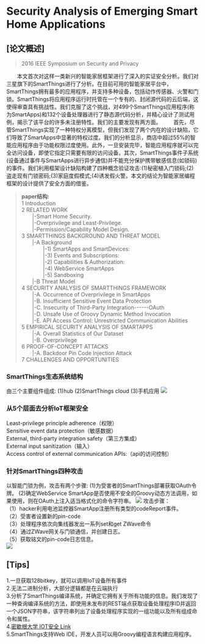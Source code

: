 # Security Analysis of Emerging Smart Home Applications
## [论文概述]
>2016 IEEE Symposium on Security and Privacy

&emsp;&emsp;本文首次对这样一类新兴的智能家居框架进行了深入的实证安全分析。我们对三星旗下的SmartThings进行了分析。在目前可用的智能家居平台中，SmartThings拥有最多的应用程序，并支持多种设备，包括动作传感器、火警和门锁。SmartThings将应用程序运行时托管在一个专有的、封闭源代码的云后端，这使得审查具有挑战性。我们克服了这个挑战，对499个SmartThings应用程序(称为SmartApps)和132个设备处理器进行了静态源代码分析，并精心设计了测试用例，揭示了该平台的许多未注册特性。我们的主要发现有两方面。
&emsp;&emsp;首先，尽管SmartThings实现了一种特权分离模型，但我们发现了两个内在的设计缺陷，它们导致了SmartApps中显著的特权过度。我们的分析显示，商店中超过55%的智能应用程序由于功能权限过度使用。此外，一旦安装完毕，智能应用程序就可以完全访问设备，即使它指定只需要有限的访问设备。其次，SmartThings事件子系统(设备通过事件与SmartApps进行异步通信)并不能充分保护携带敏感信息(如锁码)的事件。我们利用框架设计缺陷构建了四种概念验证攻击:(1)秘密植入门锁码;(2)盗走现有门锁密码;(3)家庭度假模式;(4)诱发假火警。本文的结论为智能家居编程框架的设计提供了安全方面的借鉴。
>__paper结构:__   
>1 Introduction  
>2 RELATED WORK   
>&emsp;&emsp;|-Smart Home Security.   
>&emsp;&emsp;|-Overprivilege and Least-Privilege.  
>&emsp;&emsp;|-Permission/Capability Model Design.    
>3 SMARTTHINGS BACKGROUND AND THREAT MODEL  
>&emsp;&emsp;|-A Background     
>&emsp;&emsp;&emsp;&emsp;|-1) SmartApps and SmartDevices:  
>&emsp;&emsp;&emsp;&emsp;|-3) Events and Subscriptions:  
>&emsp;&emsp;&emsp;&emsp;|-2) Capabilities & Authorization:   
>&emsp;&emsp;&emsp;&emsp;|-4) WebService SmartApps   
>&emsp;&emsp;&emsp;&emsp;|-5) Sandboxing  
>&emsp;&emsp;|-B Threat Model   
>4 SECURITY ANALYSIS OF SMARTTHINGS FRAMEWORK   
>&emsp;&emsp;|-A. Occurrence of Overprivilege in SmartApps   
>&emsp;&emsp;|-B. Insufficient Sensitive Event Data Protection   
>&emsp;&emsp;|-C. Insecurity of Third-Party Integration------OAuth   
>&emsp;&emsp;|-D. Unsafe Use of Groovy Dynamic Method Invocation   
>&emsp;&emsp;|-E. API Access Control: Unrestricted Communication Abilities   
>5 EMPIRICAL SECURITY ANALYSIS OF SMARTAPPS    
>&emsp;&emsp;|-A. Overall Statistics of Our Dataset  
>&emsp;&emsp;|-B. Overprivilege    
>6 PROOF-OF-CONCEPT ATTACKS   
>&emsp;&emsp;|-A. Backdoor Pin Code Injection Attack   
>7 CHALLENGES AND OPPORTUNITIES   

### SmartThings生态系统结构
由三个主要组件组成:
(1)hub (2)SmartThings cloud (3)手机应用
![](https://raw.githubusercontent.com/iromise/NISL-IoT/master/smart%20home/images/iot_1.PNG?token=AI5pPTwb0LRqzH8BjZ-67asZeMgJFP_Zks5cDnHlwA%3D%3D)

### 从5个层面去分析IoT框架安全
Least-privilege principle adherence（权限）  
Sensitive event data protection（敏感数据）  
External, third-party integration safety（第三方集成）  
External input sanitization（输入）  
Access control of external communication APIs:（api的访问控制）  
### 针对SmartThings四种攻击 
以智能门锁为例，攻击有两个步骤:
(1)为受害者的SmartThings部署获取OAuth令牌。
(2)确定WebService SmartApp是否使用不安全的Groovy动态方法调用，如果使用，则在OAuth上注入适当格式化的命令字符串。
![](https://raw.githubusercontent.com/iromise/NISL-IoT/master/smart%20home/images/iot_2.PNG?token=AI5pPfXwWBH_5gqS8TVM17o92ptq_INgks5cDnIVwA%3D%3D)
攻击步骤：  
（1）hacker利用电池监控器SmartApp注册所有类型的codeReport事件。   
（2）受害者设置新的pin-code  
（3）处理程序依次向集线器发出一系列set和get ZWave命令  
（4）通过ZWave网关与门锁通信，并创建日志。  
（5）获取铭文的pin-code日志信息。    
![](https://raw.githubusercontent.com/iromise/NISL-IoT/master/smart%20home/images/iot_3.PNG?token=AI5pPfXwWBH_5gqS8TVM17o92ptq_INgks5cDnIVwA%3D%3D)
## [Tips]  
1.一旦获取128bitkey，就可以调用IoT设备所有事件  
2.无法二进制分析，大部分逻辑都是在云端执行    
3.分析了SmartThings编译系统，并确定它拥有关于所有功能的信息。我们发现了一种查询编译系统的方法，即使用未发布的REST端点获取设备处理程序ID并返回一个JSON字符串，该字符串列出了设备处理程序实现的一组功能以及所有组成命令和属性。   
4.[密歇根大学 IOT安全 Link](https://iotsecurity.engin.umich.edu/)   
5.SmartThings支持Web IDE，开发人员可以用Groovy编程语言构建应用程序。   
